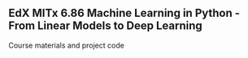 ## EdX MITx 6.86 Machine Learning in Python - From Linear Models to Deep Learning

Course materials and project code
